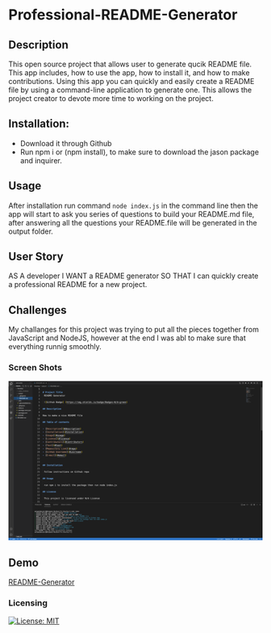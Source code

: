 # Professional-README-Generator

## Description
This open source project that allows user to generate qucik README file. 
This app includes, how to use the app, how to install it, and how to make contributions.
Using this app you can quickly and easily create a README file by using a command-line application to generate one. This allows the project creator to devote more time to working on the project.

## Installation:
- Download it through Github
- Run npm i or (npm install), to make sure to download the jason package and inquirer.

## Usage
After installation run command `node index.js` in the command line then the app will start to ask you series of questions to build your README.md file, after answering all the questions your README.file will be generated in the output folder.

## User Story
AS A developer
I WANT a README generator
SO THAT I can quickly create a professional README for a new project.

## Challenges
My challanges for this project was trying to put all the pieces together from JavaScript and NodeJS, however at the end I was abl to make sure that everything runnig smoothly.

### Screen Shots
![](./img/README.png)

## Demo 
[README-Generator](https://www.awesomescreenshot.com/video/4523548?key=df7885971a5aefa8ba46195c1918ba18)

### Licensing
[![License: MIT](https://img.shields.io/badge/License-MIT-yellow.svg)](https://opensource.org/licenses/MIT)

